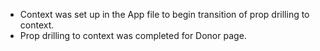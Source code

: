 - Context was set up in the App file to begin transition of prop drilling to context.
- Prop drilling to context was completed for Donor page.